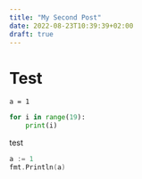 ```yaml
---
title: "My Second Post"
date: 2022-08-23T10:39:39+02:00
draft: true
---
```


# Test
```
a = 1
```

```python
for i in range(19):
    print(i)
```

test

```go
a := 1
fmt.Println(a)
```
